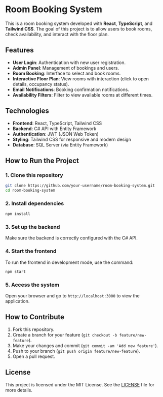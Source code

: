 # Room Booking System

This is a room booking system developed with **React**, **TypeScript**, and **Tailwind CSS**. The goal of this project is to allow users to book rooms, check availability, and interact with the floor plan.

## Features

- **User Login**: Authentication with new user registration.
- **Admin Panel**: Management of bookings and users.
- **Room Booking**: Interface to select and book rooms.
- **Interactive Floor Plan**: View rooms with interaction (click to open details, occupancy status).
- **Email Notifications**: Booking confirmation notifications.
- **Availability Filters**: Filter to view available rooms at different times.

## Technologies

- **Frontend**: React, TypeScript, Tailwind CSS
- **Backend**: C# API with Entity Framework
- **Authentication**: JWT (JSON Web Token)
- **Styling**: Tailwind CSS for responsive and modern design
- **Database**: SQL Server (via Entity Framework)
  
## How to Run the Project

### 1. Clone this repository

```bash
git clone https://github.com/your-username/room-booking-system.git
cd room-booking-system
```

### 2. Install dependencies

```bash
npm install
```

### 3. Set up the backend

Make sure the backend is correctly configured with the C# API.

### 4. Start the frontend

To run the frontend in development mode, use the command:

```bash
npm start
```

### 5. Access the system

Open your browser and go to `http://localhost:3000` to view the application.

## How to Contribute

1. Fork this repository.
2. Create a branch for your feature (`git checkout -b feature/new-feature`).
3. Make your changes and commit (`git commit -am 'Add new feature'`).
4. Push to your branch (`git push origin feature/new-feature`).
5. Open a pull request.

## License

This project is licensed under the MIT License. See the [LICENSE](LICENSE) file for more details.

